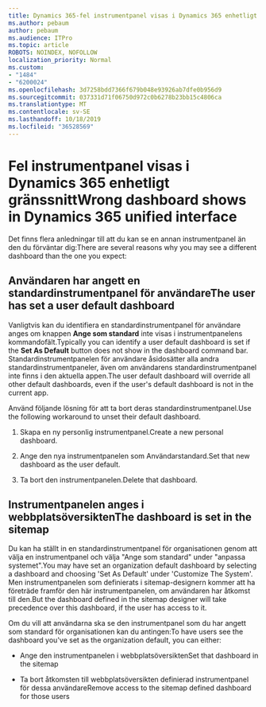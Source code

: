 ```yaml
---
title: Dynamics 365-fel instrumentpanel visas i Dynamics 365 enhetligt gränssnitt
ms.author: pebaum
author: pebaum
ms.audience: ITPro
ms.topic: article
ROBOTS: NOINDEX, NOFOLLOW
localization_priority: Normal
ms.custom:
- "1484"
- "6200024"
ms.openlocfilehash: 3d7258bdd7366f679b048e93926ab7dfe0b956d9
ms.sourcegitcommit: 037331d71f06750d972c0b6278b23bb15c4806ca
ms.translationtype: MT
ms.contentlocale: sv-SE
ms.lasthandoff: 10/18/2019
ms.locfileid: "36528569"
---
```

# <a name="wrong-dashboard-shows-in-dynamics-365-unified-interface"></a><span data-ttu-id="54401-102">Fel instrumentpanel visas i Dynamics 365 enhetligt gränssnitt</span><span class="sxs-lookup"><span data-stu-id="54401-102">Wrong dashboard shows in Dynamics 365 unified interface</span></span>

<span data-ttu-id="54401-103">Det finns flera anledningar till att du kan se en annan instrumentpanel än den du förväntar dig:</span><span class="sxs-lookup"><span data-stu-id="54401-103">There are several reasons why you may see a different dashboard than the one you expect:</span></span>

## <a name="the-user-has-set-a-user-default-dashboard"></a><span data-ttu-id="54401-104">Användaren har angett en standardinstrumentpanel för användare</span><span class="sxs-lookup"><span data-stu-id="54401-104">The user has set a user default dashboard</span></span> 

<span data-ttu-id="54401-105">Vanligtvis kan du identifiera en standardinstrumentpanel för användare anges om knappen **Ange som standard** inte visas i instrumentpanelens kommandofält.</span><span class="sxs-lookup"><span data-stu-id="54401-105">Typically you can identify a user default dashboard is set if the **Set As Default** button does not show in the dashboard command bar.</span></span> <span data-ttu-id="54401-106">Standardinstrumentpanelen för användare åsidosätter alla andra standardinstrumentpaneler, även om användarens standardinstrumentpanel inte finns i den aktuella appen.</span><span class="sxs-lookup"><span data-stu-id="54401-106">The user default dashboard will override all other default dashboards, even if the user's default dashboard is not in the current app.</span></span>

<span data-ttu-id="54401-107">Använd följande lösning för att ta bort deras standardinstrumentpanel.</span><span class="sxs-lookup"><span data-stu-id="54401-107">Use the following workaround to unset their default dashboard.</span></span>

1. <span data-ttu-id="54401-108">Skapa en ny personlig instrumentpanel.</span><span class="sxs-lookup"><span data-stu-id="54401-108">Create a new personal dashboard.</span></span>

2. <span data-ttu-id="54401-109">Ange den nya instrumentpanelen som Användarstandard.</span><span class="sxs-lookup"><span data-stu-id="54401-109">Set that new dashboard as the user default.</span></span>

3. <span data-ttu-id="54401-110">Ta bort den instrumentpanelen.</span><span class="sxs-lookup"><span data-stu-id="54401-110">Delete that dashboard.</span></span>

## <a name="the-dashboard-is-set-in-the-sitemap"></a><span data-ttu-id="54401-111">Instrumentpanelen anges i webbplatsöversikten</span><span class="sxs-lookup"><span data-stu-id="54401-111">The dashboard is set in the sitemap</span></span>

<span data-ttu-id="54401-112">Du kan ha ställt in en standardinstrumentpanel för organisationen genom att välja en instrumentpanel och välja "Ange som standard" under "anpassa systemet".</span><span class="sxs-lookup"><span data-stu-id="54401-112">You may have set an organization default dashboard by selecting a dashboard and choosing 'Set As Default' under 'Customize The System'.</span></span> <span data-ttu-id="54401-113">Men instrumentpanelen som definierats i sitemap-designern kommer att ha företräde framför den här instrumentpanelen, om användaren har åtkomst till den.</span><span class="sxs-lookup"><span data-stu-id="54401-113">But the dashboard defined in the sitemap designer will take precedence over this dashboard, if the user has access to it.</span></span>

<span data-ttu-id="54401-114">Om du vill att användarna ska se den instrumentpanel som du har angett som standard för organisationen kan du antingen:</span><span class="sxs-lookup"><span data-stu-id="54401-114">To have users see the dashboard you've set as the organization default, you can either:</span></span>

* <span data-ttu-id="54401-115">Ange den instrumentpanelen i webbplatsöversikten</span><span class="sxs-lookup"><span data-stu-id="54401-115">Set that dashboard in the sitemap</span></span>

* <span data-ttu-id="54401-116">Ta bort åtkomsten till webbplatsöversikten definierad instrumentpanel för dessa användare</span><span class="sxs-lookup"><span data-stu-id="54401-116">Remove access to the sitemap defined dashboard for those users</span></span>
